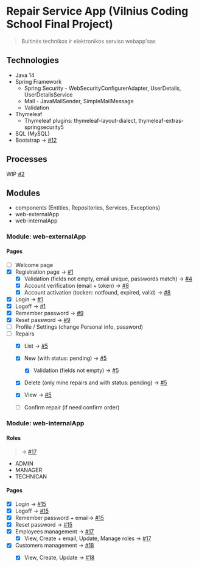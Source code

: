 # Repair Service App (Vilnius Coding School Final Project)
  > Buitinės technikos ir elektronikos serviso webapp'sas

## Technologies
* Java 14
* Spring Framework
  * Spring Security - WebSecurityConfigurerAdapter, UserDetails, UserDetailsService
  * Mail - JavaMailSender, SimpleMailMessage
  * Validation
* Thymeleaf
    * Thymeleaf plugins: thymeleaf-layout-dialect, thymeleaf-extras-springsecurity5
* SQL (MySQL)
* Bootstrap -> [#12][i12]

## Processes
WIP [#2][i2]

## Modules
* components (Entities, Repositories, Services, Exceptions)
* web-externalApp
* web-internalApp


### Module: web-externalApp
#### Pages
* [ ] Welcome page
* [x] Registration page -> [#1][i1]
  * [x] Validation (fields not empty, email unique, passwords match) -> [#4][i4]
  * [x] Account verification (email + token) -> [#8][i8]
  * [x] Account activation (tocken: notfound, expired, valid) -> [#8][i8]
* [x] Login -> [#1][i1]
* [x] Logoff -> [#1][i1]
* [x] Remember password -> [#9][i9]
* [x] Reset password -> [#9][i9]
* [ ] Profile / Settings (change Personal info, password)
* [ ] Repairs
  * [x] List -> [#5][i5]
  * [x] New (with status: pending) -> [#5][i5]
    * [x] Validation (fields not empty) -> [#5][i5]
  * [x] Delete (only mine repairs and with status: pending) -> [#5][i5]
  * [x] View -> [#5][i5]
  * [ ] Confirm repair (if need confirm order)


### Module: web-internalApp
#### Roles
  > -> [#17][i17]
* ADMIN
* MANAGER
* TECHNICAN

#### Pages
* [x] Login -> [#15][i15]
* [x] Logoff -> [#15][i15]
* [x] Remember password + email-> [#15][i15]
* [x] Reset password -> [#15][i15]
* [x] Employees management -> [#17][i17]
  * [x] View, Create + email, Update, Manage roles -> [#17][i17]
* [x] Customers management -> [#18][i18]
  * [x] View, Create, Update -> [#18][i18]


[i1]: https://github.com/ivanevla/VCS_final-project/pull/1
[i2]: https://github.com/ivanevla/VCS_final-project/issues/2
[i4]: https://github.com/ivanevla/VCS_final-project/pull/4
[i5]: https://github.com/ivanevla/VCS_final-project/pull/5
[i8]: https://github.com/ivanevla/VCS_final-project/pull/8
[i9]: https://github.com/ivanevla/VCS_final-project/pull/9
[i12]: https://github.com/ivanevla/VCS_final-project/pull/12
[i15]: https://github.com/ivanevla/VCS_final-project/pull/15
[i17]: https://github.com/ivanevla/VCS_final-project/pull/17
[i18]: https://github.com/ivanevla/VCS_final-project/pull/18
